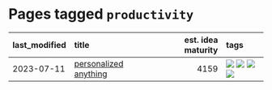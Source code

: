 # Pages tagged `productivity`

|last_modified|title|est. idea maturity|tags
|:---|:---|---:|:---|
|2023-07-11|[personalized anything](../personalized_anything.md)|4159|[![](https://img.shields.io/badge/tag-gdpr_data_export-dd597e)](../tags/gdpr_data_export.md) [![](https://img.shields.io/badge/tag-llm-e8ae48)](../tags/llm.md) [![](https://img.shields.io/badge/tag-personalization-b5ec2c)](../tags/personalization.md) [![](https://img.shields.io/badge/tag-productivity-f76896)](../tags/productivity.md)|